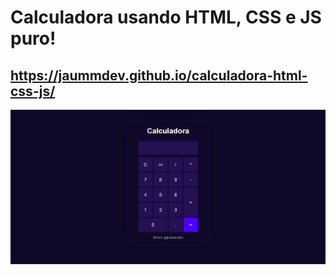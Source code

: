 # Calculadora usando HTML, CSS e JS puro!
## https://jaummdev.github.io/calculadora-html-css-js/
![](/img/final_result_calculadora.png)

